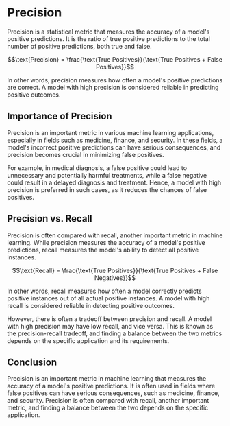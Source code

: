 # Precision

Precision is a statistical metric that measures the accuracy of a model's positive predictions. It is the ratio of true positive predictions to the total number of positive predictions, both true and false.

$$\text{Precision} = \frac{\text{True Positives}}{\text{True Positives + False Positives}}$$

In other words, precision measures how often a model's positive predictions are correct. A model with high precision is considered reliable in predicting positive outcomes.

## Importance of Precision

Precision is an important metric in various machine learning applications, especially in fields such as medicine, finance, and security. In these fields, a model's incorrect positive predictions can have serious consequences, and precision becomes crucial in minimizing false positives.

For example, in medical diagnosis, a false positive could lead to unnecessary and potentially harmful treatments, while a false negative could result in a delayed diagnosis and treatment. Hence, a model with high precision is preferred in such cases, as it reduces the chances of false positives.

## Precision vs. Recall

Precision is often compared with recall, another important metric in machine learning. While precision measures the accuracy of a model's positive predictions, recall measures the model's ability to detect all positive instances.

$$\text{Recall} = \frac{\text{True Positives}}{\text{True Positives + False Negatives}}$$

In other words, recall measures how often a model correctly predicts positive instances out of all actual positive instances. A model with high recall is considered reliable in detecting positive outcomes.

However, there is often a tradeoff between precision and recall. A model with high precision may have low recall, and vice versa. This is known as the precision-recall tradeoff, and finding a balance between the two metrics depends on the specific application and its requirements.

## Conclusion

Precision is an important metric in machine learning that measures the accuracy of a model's positive predictions. It is often used in fields where false positives can have serious consequences, such as medicine, finance, and security. Precision is often compared with recall, another important metric, and finding a balance between the two depends on the specific application.
